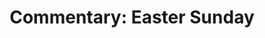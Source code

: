 ---
title: "Commentary: Easter Sunday"
layout: reader
description: "The Lord has indeed risen"
feature_image: posts/commentary-easter.jpg
category: commentary
published: true
---